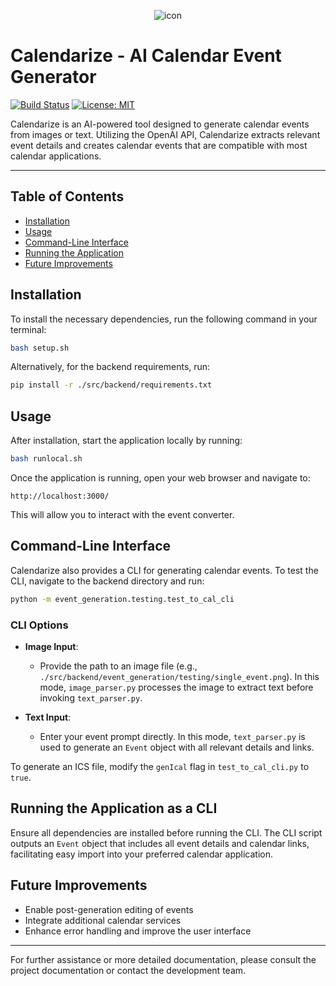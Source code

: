 <div style="text-align: center;">

![icon](src/frontend/app/favicon.ico)

</div>

# Calendarize - AI Calendar Event Generator

[![Build Status](https://img.shields.io/badge/build-passing-brightgreen)](https://calendarize.ratcliff.cc)
[![License: MIT](https://img.shields.io/badge/License-MIT-yellow.svg)](https://opensource.org/licenses/MIT)

Calendarize is an AI-powered tool designed to generate calendar events from images or text. Utilizing the OpenAI API, Calendarize extracts relevant event details and creates calendar events that are compatible with most calendar applications.

---

## Table of Contents

- [Installation](#installation)
- [Usage](#usage)
- [Command-Line Interface](#command-line-interface)
- [Running the Application](#running-the-application)
- [Future Improvements](#future-improvements)

## Installation

To install the necessary dependencies, run the following command in your terminal:

```bash
bash setup.sh
```

Alternatively, for the backend requirements, run:

```bash
pip install -r ./src/backend/requirements.txt
```

## Usage

After installation, start the application locally by running:

```bash
bash runlocal.sh
```

Once the application is running, open your web browser and navigate to:

```
http://localhost:3000/
```

This will allow you to interact with the event converter.

## Command-Line Interface

Calendarize also provides a CLI for generating calendar events. To test the CLI, navigate to the backend directory and run:

```bash
python -m event_generation.testing.test_to_cal_cli
```

### CLI Options

- **Image Input**:
  - Provide the path to an image file (e.g., `./src/backend/event_generation/testing/single_event.png`). In this mode, `image_parser.py` processes the image to extract text before invoking `text_parser.py`.

- **Text Input**:
  - Enter your event prompt directly. In this mode, `text_parser.py` is used to generate an `Event` object with all relevant details and links.

To generate an ICS file, modify the `genIcal` flag in `test_to_cal_cli.py` to `true`.

## Running the Application as a CLI

Ensure all dependencies are installed before running the CLI. The CLI script outputs an `Event` object that includes all event details and calendar links, facilitating easy import into your preferred calendar application.

## Future Improvements

- Enable post-generation editing of events
- Integrate additional calendar services
- Enhance error handling and improve the user interface

---

For further assistance or more detailed documentation, please consult the project documentation or contact the development team.
